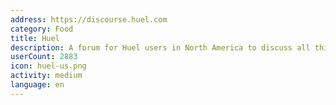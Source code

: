 ```yaml
---
address: https://discourse.huel.com
category: Food
title: Huel
description: A forum for Huel users in North America to discuss all things Huel!
userCount: 2883
icon: huel-us.png
activity: medium
language: en
---
```


